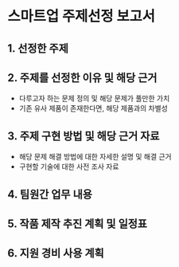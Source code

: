 # 스마트업 주제선정 보고서 

## 1. 선정한 주제 
## 2. 주제를 선정한 이유 및 해당 근거
 * 다루고자 하는 문제 정의 및 해당 문제가 풀만한 가치
 * 기존 유사 제품이 존재한다면, 해당 제품과의 차별성
## 3. 주제 구현 방법 및 해당 근거 자료
 * 해당 문제 해결 방법에 대한 자세한 설명 및 해결 근거
 * 구현할 기술에 대한 사전 조사 자료
## 4. 팀원간 업무 내용
## 5. 작품 제작 추진 계획 및 일정표
## 6. 지원 경비 사용 계획
 
